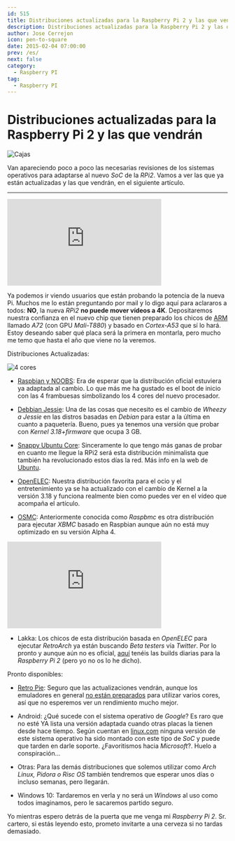 ```yaml
---
id: 515
title: Distribuciones actualizadas para la Raspberry Pi 2 y las que vendrán
description: Distribuciones actualizadas para la Raspberry Pi 2 y las que vendrán
author: Jose Cerrejon
icon: pen-to-square
date: 2015-02-04 07:00:00
prev: /es/
next: false
category:
  - Raspberry PI
tag:
  - Raspberry PI
---
```


# Distribuciones actualizadas para la Raspberry Pi 2 y las que vendrán

![Cajas](/images/2015/02/boxes.jpg)

Van apareciendo poco a poco las necesarias revisiones de los sistemas operativos para adaptarse al nuevo *SoC* de la *RPi2*. Vamos a ver las que ya están actualizadas y las que vendrán, en el siguiente artículo.

- - -
<iframe width="352" height="198" src="https://www.youtube.com/embed/xq0u_1MO8qE?rel=0" frameborder="0" allowfullscreen></iframe>

Ya podemos ir viendo usuarios que están probando la potencia de la nueva Pi. Muchos me lo están preguntando por mail y lo digo aquí para aclararos a todos: **NO**, la nueva *RPi2* **no puede mover vídeos a 4K**. Depositaremos nuestra confianza en el nuevo chip que tienen preparado los chicos de [ARM](http://www.theverge.com/2015/2/3/7971561/ARM-new-2016-processors-cortex-a72) llamado *A72* (con GPU *Mali-T880*) y basado en *Cortex-A53* que sí lo hará. Estoy deseando saber qué placa será la primera en montarla, pero mucho me temo que hasta el año que viene no la veremos.

Distribuciones Actualizadas:

![4 cores](/images/2015/02/4cores.jpg)

* [Raspbian y NOOBS](http://www.raspberrypi.org/downloads/): Era de esperar que la distribución oficial estuviera ya adaptada al cambio. Lo que más me ha gustado es el boot de inicio con las 4 frambuesas simbolizando los 4 cores del nuevo procesador. 

* [Debbian Jessie](http://sjoerd.luon.net/posts/2015/02/debian-jessie-on-rpi2/): Una de las cosas que necesito es el cambio de *Wheezy a Jessie* en las distros basadas en *Debian* para estar a la última en cuanto a paquetería. Bueno, pues ya tenemos una versión que probar con *Kernel 3.18+firmware* que ocupa 3 GB.

* [Snappy Ubuntu Core](http://www.raspberrypi.org/downloads/): Sinceramente lo que tengo más ganas de probar en cuanto me llegue la RPi2 será esta distribución minimalista que también ha revolucionado estos días la red. Más info en la web de [Ubuntu](http://developer.ubuntu.com/en/snappy/).

* [OpenELEC](http://openelec.tv/news/22-releases/154-openelec-5-0-1-released): Nuestra distribución favorita para el ocio y el entretenimiento ya se ha actualizado con el cambio de Kernel a la versión 3.18 y funciona realmente bien como puedes ver en el vídeo que acompaña el artículo. 

* [OSMC](https://osmc.tv/2015/02/raspberry-pi-2-released-with-osmc-support/): Anteriormente conocida como *Raspbmc* es otra distribución para ejecutar *XBMC* basado en Raspbian aunque aún no está muy optimizado en su versión Alpha 4.

<iframe width="352" height="198" src="https://www.youtube.com/embed/R8FuEXmL34s?rel=0" frameborder="0" allowfullscreen></iframe>

* Lakka: Los chicos de esta distribución basada en *OpenELEC* para ejecutar *RetroArch* ya están buscando *Beta testers* vía *Twitter*. Por lo pronto y aunque aún no es oficial, [aquí](http://sources.lakka.tv/nightly/RPi2.arm/) tenéis las builds diarias para la *Raspberry Pi 2* (pero yo no os lo he dicho).

Pronto disponibles:

* [Retro Pie](http://blog.petrockblock.com/retropie/): Seguro que las actualizaciones vendrán, aunque los emuladores en general [no están preparados](https://github.com/petrockblog/RetroPie-Setup/issues/628) para utilizar varios cores, así que no esperemos ver un rendimiento mucho mejor.

* Android: ¿Qué sucede con el sistema operativo de *Google*? Es raro que no esté YA lista una versión adaptada cuando otras placas la tienen desde hace tiempo. Según cuentan en [linux.com](http://www.linux.com/news/embedded-mobile/mobile-linux/807087-faster-raspberry-pi-2-says-yes-to-ubuntu-and-windows-but-wheres-android) ninguna versión de este sistema operativo ha sido montado con este tipo de *SoC* y puede que tarden en darle soporte. ¿Favoritismos hacia *Microsoft*?. Huelo a conspiración...

* Otras: Para las demás distribuciones que solemos utilizar como *Arch Linux, Pidora o Risc OS* también tendremos que esperar unos días o incluso semanas, pero llegarán.

* Windows 10: Tardaremos en verla y no será un *Windows* al uso como todos imaginamos, pero le sacaremos partido seguro.

Yo mientras espero detrás de la puerta que me venga mi *Raspberry Pi 2*. Sr. cartero, si estás leyendo esto, prometo invitarte a una cerveza si no tardas demasiado.
